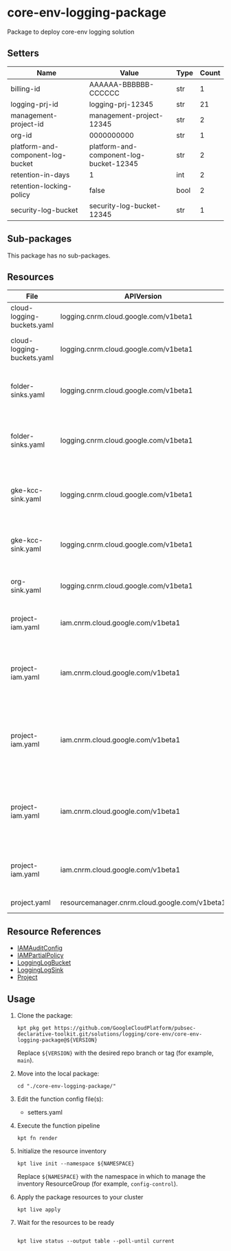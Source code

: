 <!-- BEGINNING OF PRE-COMMIT-BLUEPRINT DOCS HOOK:TITLE -->
# core-env-logging-package

<!-- END OF PRE-COMMIT-BLUEPRINT DOCS HOOK:TITLE -->

<!-- BEGINNING OF PRE-COMMIT-BLUEPRINT DOCS HOOK:BODY -->
Package to deploy core-env logging solution

## Setters

|               Name                |                  Value                  | Type | Count |
|-----------------------------------|-----------------------------------------|------|-------|
| billing-id                        | AAAAAA-BBBBBB-CCCCCC                    | str  |     1 |
| logging-prj-id                    | logging-prj-12345                       | str  |    21 |
| management-project-id             | management-project-12345                | str  |     2 |
| org-id                            |                              0000000000 | str  |     1 |
| platform-and-component-log-bucket | platform-and-component-log-bucket-12345 | str  |     2 |
| retention-in-days                 |                                       1 | int  |     2 |
| retention-locking-policy          | false                                   | bool |     2 |
| security-log-bucket               | security-log-bucket-12345               | str  |     1 |

## Sub-packages

This package has no sub-packages.

## Resources

|            File            |                  APIVersion                   |       Kind       |                                 Name                                 | Namespace |
|----------------------------|-----------------------------------------------|------------------|----------------------------------------------------------------------|-----------|
| cloud-logging-buckets.yaml | logging.cnrm.cloud.google.com/v1beta1         | LoggingLogBucket | security-log-bucket                                                  | logging   |
| cloud-logging-buckets.yaml | logging.cnrm.cloud.google.com/v1beta1         | LoggingLogBucket | platform-and-component-log-bucket                                    | logging   |
| folder-sinks.yaml          | logging.cnrm.cloud.google.com/v1beta1         | LoggingLogSink   | platform-and-component-services-log-sink                             | logging   |
| folder-sinks.yaml          | logging.cnrm.cloud.google.com/v1beta1         | LoggingLogSink   | platform-and-component-services-infra-log-sink                       | logging   |
| gke-kcc-sink.yaml          | logging.cnrm.cloud.google.com/v1beta1         | LoggingLogSink   | gke-kcc-cluster-platform-and-component-log-sink                      | logging   |
| gke-kcc-sink.yaml          | logging.cnrm.cloud.google.com/v1beta1         | LoggingLogSink   | gke-kcc-cluster-disable-default-bucket                               | logging   |
| org-sink.yaml              | logging.cnrm.cloud.google.com/v1beta1         | LoggingLogSink   | logging-prj-id-security-sink                                         | logging   |
| project-iam.yaml           | iam.cnrm.cloud.google.com/v1beta1             | IAMPartialPolicy | security-log-bucket-writer-permissions                               | projects  |
| project-iam.yaml           | iam.cnrm.cloud.google.com/v1beta1             | IAMPartialPolicy | platform-and-component-services-log-bucket-writer-permissions        | projects  |
| project-iam.yaml           | iam.cnrm.cloud.google.com/v1beta1             | IAMPartialPolicy | platform-and-component-services-infra-log-bucket-writer-permissions  | projects  |
| project-iam.yaml           | iam.cnrm.cloud.google.com/v1beta1             | IAMPartialPolicy | gke-kcc-cluster-platform-and-component-log-bucket-writer-permissions | projects  |
| project-iam.yaml           | iam.cnrm.cloud.google.com/v1beta1             | IAMAuditConfig   | logging-project-data-access-log-config                               | projects  |
| project.yaml               | resourcemanager.cnrm.cloud.google.com/v1beta1 | Project          | logging-prj-id                                                       | projects  |

## Resource References

- [IAMAuditConfig](https://cloud.google.com/config-connector/docs/reference/resource-docs/iam/iamauditconfig)
- [IAMPartialPolicy](https://cloud.google.com/config-connector/docs/reference/resource-docs/iam/iampartialpolicy)
- [LoggingLogBucket](https://cloud.google.com/config-connector/docs/reference/resource-docs/logging/logginglogbucket)
- [LoggingLogSink](https://cloud.google.com/config-connector/docs/reference/resource-docs/logging/logginglogsink)
- [Project](https://cloud.google.com/config-connector/docs/reference/resource-docs/resourcemanager/project)

## Usage

1.  Clone the package:

    ```shell
    kpt pkg get https://github.com/GoogleCloudPlatform/pubsec-declarative-toolkit.git/solutions/logging/core-env/core-env-logging-package@${VERSION}
    ```

    Replace `${VERSION}` with the desired repo branch or tag
    (for example, `main`).

2.  Move into the local package:

    ```shell
    cd "./core-env-logging-package/"
    ```

3.  Edit the function config file(s):
    - setters.yaml

4.  Execute the function pipeline

    ```shell
    kpt fn render
    ```

5.  Initialize the resource inventory

    ```shell
    kpt live init --namespace ${NAMESPACE}
    ```

    Replace `${NAMESPACE}` with the namespace in which to manage
    the inventory ResourceGroup (for example, `config-control`).

6.  Apply the package resources to your cluster

    ```shell
    kpt live apply
    ```

7.  Wait for the resources to be ready

    ```shell

    kpt live status --output table --poll-until current
    ```

<!-- END OF PRE-COMMIT-BLUEPRINT DOCS HOOK:BODY -->